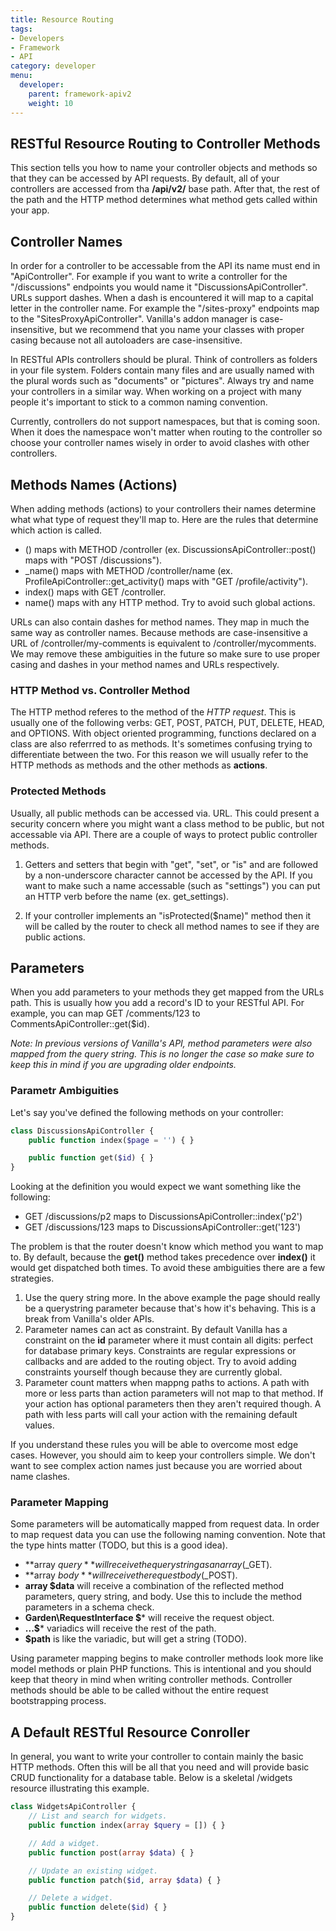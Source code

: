 ```yaml
---
title: Resource Routing
tags:
- Developers
- Framework
- API
category: developer
menu:
  developer:
    parent: framework-apiv2
    weight: 10
---
```

## RESTful Resource Routing to Controller Methods

This section tells you how to name your controller objects and methods so that they can be accessed by API requests. By default, all of your controllers are accessed from tha **/api/v2/** base path. After that, the rest of the path and the HTTP method determines what method gets called within your app.

## Controller Names

In order for a controller to be accessable from the API its name must end in "ApiController". For example if you want to write a controller for the "/discussions" endpoints you would name it "DiscussionsApiController". URLs support dashes. When a dash is encountered it will map to a capital letter in the controller name. For example the "/sites-proxy" endpoints map to the "SitesProxyApiController". Vanilla's addon manager is case-insensitive, but we recommend that you name your classes with proper casing because not all autoloaders are case-insensitive.

In RESTful APIs controllers should be plural. Think of controllers as folders in your file system. Folders contain many files and are usually named with the plural words such as "documents" or "pictures". Always try and name your controllers in a similar way. When working on a project with many people it's important to stick to a common naming convention.

Currently, controllers do not support namespaces, but that is coming soon. When it does the namespace won't matter when routing to the controller so choose your controller names wisely in order to avoid clashes with other controllers.

## Methods Names (Actions)

When adding methods (actions) to your controllers their names determine what what type of request they'll map to. Here are the rules that determine which action is called.

- <method>() maps with METHOD /controller (ex. DiscussionsApiController::post() maps with "POST /discussions").
- <method>_name() maps with METHOD /controller/name (ex. ProfileApiController::get_activity() maps with "GET /profile/activity").
- index() maps with GET /controller.
- name() maps with any HTTP method. Try to avoid such global actions.

URLs can also contain dashes for method names. They map in much the same way as controller names. Because methods are case-insensitive a URL of /controller/my-comments is equivalent to /controller/mycomments. We may remove these ambiguities in the future so make sure to use proper casing and dashes in your method names and URLs respectively.

### HTTP Method vs. Controller Method

The HTTP method referes to the method of the *HTTP request*. This is usually one of the following verbs: GET, POST, PATCH, PUT, DELETE, HEAD, and OPTIONS. With object oriented programming, functions declared on a class are also referrred to as methods. It's sometimes confusing trying to differentiate between the two. For this reason we will usually refer to the HTTP methods as methods and the other methods as **actions**.

### Protected Methods

Usually, all public methods can be accessed via. URL. This could present a security concern where you might want a class method to be public, but not accessable via API. There are a couple of ways to protect public controller methods.

1. Getters and setters that begin with "get", "set", or "is" and are followed by a non-underscore character cannot be accessed by the API. If you want to make such a name accessable (such as "settings") you can put an HTTP verb before the name (ex. get_settings).

2. If your controller implements an "isProtected($name)" method then it will be called by the router to check all method names to see if they are public actions.

## Parameters

When you add parameters to your methods they get mapped from the URLs path. This is usually how you add a record's ID to your RESTful API. For example, you can map GET /comments/123 to CommentsApiController::get($id).

*Note: In previous versions of Vanilla's API, method parameters were also mapped from the query string. This is no longer the case so make sure to keep this in mind if you are upgrading older endpoints.*

### Parametr Ambiguities

Let's say you've defined the following methods on your controller:

```php
class DiscussionsApiController {
    public function index($page = '') { }

    public function get($id) { }
}
```

Looking at the definition you would expect we want something like the following:

- GET /discussions/p2 maps to DiscussionsApiController::index('p2')
- GET /discussions/123 maps to DiscussionsApiController::get('123')

The problem is that the router doesn't know which method you want to map to. By default, because the **get()** method takes precedence over **index()** it would get dispatched both times. To avoid these ambiguities there are a few strategies.

1. Use the query string more. In the above example the page should really be a querystring parameter because that's how it's behaving. This is a break from Vanilla's older APIs.
2. Parameter names can act as constraint. By default Vanilla has a constraint on the **id** parameter where it must contain all digits: perfect for database primary keys. Constraints are regular expressions or callbacks and are added to the routing object. Try to avoid adding constraints yourself though because they are currently global.
3. Parameter count matters when mappng paths to actions. A path with more or less parts than action parameters will not map to that method. If your action has optional parameters then they aren't required though. A path with less parts will call your action with the remaining default values.

If you understand these rules you will be able to overcome most edge cases. However, you should aim to keep your controllers simple. We don't want to see complex action names just because you are worried about name clashes.

### Parameter Mapping

Some parameters will be automatically mapped from request data. In order to map request data you can use the following naming convention. Note that the type hints matter (TODO, but this is a good idea).

- **array $query** will receive the query string as an array ($_GET).
- **array $body** will receive the request body ($_POST).
- **array $data** will receive a combination of the reflected method parameters, query string, and body. Use this to include the method parameters in a schema check.
- **Garden\RequestInterface $*** will receive the request object.
- **...$*** variadics will receive the rest of the path.
- **$path** is like the variadic, but will get a string (TODO).

Using parameter mapping begins to make controller methods look more like model methods or plain PHP functions. This is intentional and you should keep that theory in mind when writing controller methods. Controller methods should be able to be called without the entire request bootstrapping process.

## A Default RESTful Resource Conroller

In general, you want to write your controller to contain mainly the basic HTTP methods. Often this will be all that you need and will provide basic CRUD functionality for a database table. Below is a skeletal /widgets resource illustrating this example.

```php
class WidgetsApiController {
    // List and search for widgets.
    public function index(array $query = []) { }

    // Add a widget.
    public function post(array $data) { }

    // Update an existing widget.
    public function patch($id, array $data) { }

    // Delete a widget.
    public function delete($id) { }
}
```